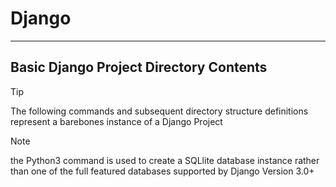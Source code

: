 # Django 

 ---

 ## Basic Django Project Directory Contents

 > [!TIP]
> The following commands and subsequent directory structure definitions represent a barebones instance of a Django Project
>> [!NOTE] 
>> the Python3 command is used to create a SQLlite database instance rather than one of the full featured databases supported by Django Version 3.0+

